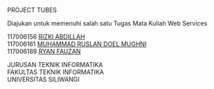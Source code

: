 PROJECT TUBES

Diajukan untuk memenuhi salah satu Tugas Mata Kuliah Web Services

117006156 [RIZKI ABDILLAH](http://github.com/rizkiabdillahrusyawan/)
</br>
117006161 [MUHAMMAD RUSLAN DOEL MUGHNI](http://github.com/RuslanDoel)
</br>
117006189 [RYAN FAUZAN](http://github.com)

JURUSAN TEKNIK INFORMATIKA 
</br>
FAKULTAS TEKNIK INFORMATIKA
</br>
UNIVERSITAS SILIWANGI
